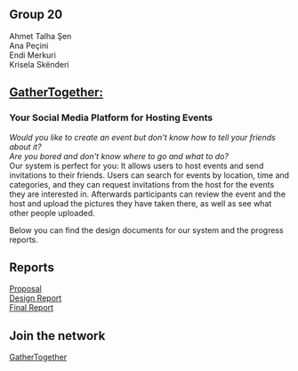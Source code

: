 ##  Group 20
Ahmet Talha Şen    
Ana Peçini  
Endi Merkuri  
Krisela Skënderi  

## [GatherTogether:](http://dijkstra.cs.bilkent.edu.tr/~endi.merkuri/GatherTogether/)
### Your Social Media Platform for Hosting Events  
*Would you like to create an event but don't know how to tell your friends about it?  
Are you bored and don't know where to go and what to do?*  
Our system is perfect for you: It allows users to host events and send invitations to their friends. Users can search for events by location, time and categories, and they can request invitations from the host for the events they are interested in. Afterwards participants can review the event and the host and upload the pictures they have taken there, as well as see what other people uploaded.  
  
Below you can find the design documents for our system and the progress reports.


## Reports
[Proposal](proposal.pdf)  
[Design Report](DesignReport.pdf)  
[Final Report](FinalReport.pdf)

## Join the network
[GatherTogether](http://dijkstra.cs.bilkent.edu.tr/~endi.merkuri/GatherTogether/)
